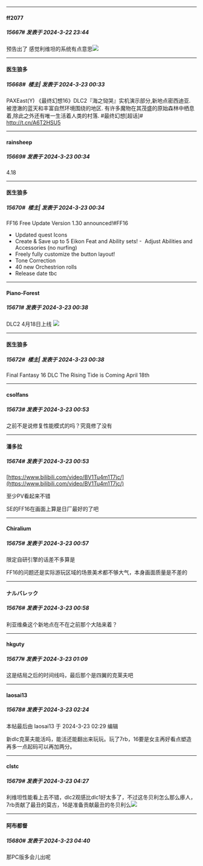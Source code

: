 ﻿
*****

####  ff2077  
##### 15667#       发表于 2024-3-22 23:44

预告出了 感觉利维坦的系统有点意思<img src="https://static.saraba1st.com/image/smiley/face2017/067.png" referrerpolicy="no-referrer">


*****

####  医生狼多  
##### 15668#         楼主| 发表于 2024-3-23 00:33

PAXEast(Y) 《最终幻想16》DLC2『海之恸哭』实机演示部分,新地点密西迪亚.
被澄澈的蓝天和丰富自然环境围绕的地区.
有许多魔物在其茂盛的原始森林中栖息着,除此之外还有唯一生活着人类的村落.
#最终幻想[超话]# http://t.cn/A6T2HSU5 ​​​

*****

####  rainsheep  
##### 15669#       发表于 2024-3-23 00:34

4.18

*****

####  医生狼多  
##### 15670#         楼主| 发表于 2024-3-23 00:34

FF16 Free Update Version 1.30 announced!#FF16

- Updated quest Icons
- Create &amp; Save up to 5 Eikon Feat and Ability sets!
-  Adjust Abilities and Accessories (no nurfing)
- Freely fully customize the button layout!
- Tone Correction
- 40 new Orchestrion rolls 
- Release date tbc


*****

####  Piano-Forest  
##### 15671#       发表于 2024-3-23 00:38

DLC2 4月18日上线
<img src="https://p.sda1.dev/16/a92ef82c02a345ea8a1930dc65835eeb/20240323_003738.jpg" referrerpolicy="no-referrer">

*****

####  医生狼多  
##### 15672#         楼主| 发表于 2024-3-23 00:38

Final Fantasy 16 DLC The Rising Tide is Coming April 18th


*****

####  csolfans  
##### 15673#       发表于 2024-3-23 00:53

之前不是说修复性能模式的吗？究竟修了没有

*****

####  潘多拉  
##### 15674#       发表于 2024-3-23 00:53

[https://www.bilibili.com/video/BV1Tu4m1T7jc/](https://www.bilibili.com/video/BV1Tu4m1T7jc/)

至少PV看起来不错

SE的FF16在画面上算是日厂最好的了吧

*****

####  Chiralium  
##### 15675#       发表于 2024-3-23 00:57

限定自研引擎的话差不多算是

FF16的问题还是实际游玩区域的场景美术都不够大气，本身画面质量是不差的


*****

####  ナルバレック  
##### 15676#       发表于 2024-3-23 00:58

利亚维桑这个新地点在不在之前那个大陆来着？


*****

####  hkguty  
##### 15677#       发表于 2024-3-23 01:09

这是结局之后的时间线吗，最后那个是四翼的克莱夫吧


*****

####  laosai13  
##### 15678#       发表于 2024-3-23 02:24

 本帖最后由 laosai13 于 2024-3-23 02:29 编辑 

新dlc克莱夫能活吗，能活还能翻出来玩玩。玩了7rb，16要是女主再好看点塑造再多一点起码可以再加两分。


*****

####  clstc  
##### 15679#       发表于 2024-3-23 04:27

利维坦性能看上去不错，dlc2观感比dlc1好太多了，不过这冬贝利怎么那么瘆人，7rb贡献了最丑的莫古，16是准备贡献最丑的冬贝利么<img src="https://static.saraba1st.com/image/smiley/face2017/020.png" referrerpolicy="no-referrer">


*****

####  阿布都督  
##### 15680#       发表于 2024-3-23 04:40

那PC版多会儿出呢

